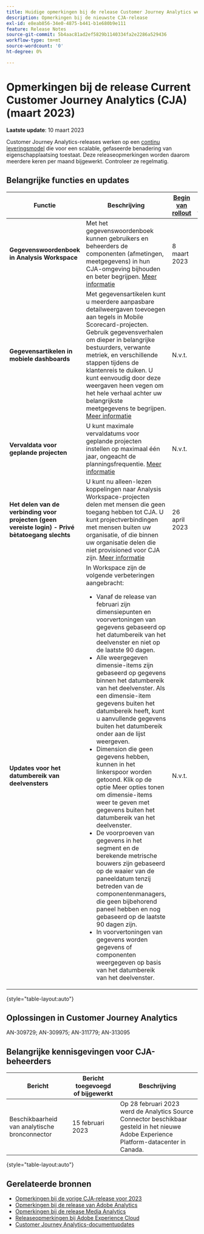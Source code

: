 ```yaml
---
title: Huidige opmerkingen bij de release Customer Journey Analytics weergeven
description: Opmerkingen bij de nieuwste CJA-release
exl-id: e8eab856-34e0-4875-b441-b1e680b9e111
feature: Release Notes
source-git-commit: 5b4aac81ad2ef5829b1140334fa2e2286a529436
workflow-type: tm+mt
source-wordcount: '0'
ht-degree: 0%

---
```


# Opmerkingen bij de release Current Customer Journey Analytics (CJA) (maart 2023)

**Laatste update**: 10 maart 2023

Customer Journey Analytics-releases werken op een [continu leveringsmodel](releases.md) die voor een scalable, gefaseerde benadering van eigenschapplaatsing toestaat. Deze releaseopmerkingen worden daarom meerdere keren per maand bijgewerkt. Controleer ze regelmatig.

## Belangrijke functies en updates

| Functie | Beschrijving | [Begin van rollout](/help/release-notes/releases.md) | [Algemene beschikbaarheid](/help/release-notes/releases.md) |
| ----------- | ---------- | ----- | --- |
| **Gegevenswoordenboek in Analysis Workspace** | Met het gegevenswoordenboek kunnen gebruikers en beheerders de componenten (afmetingen, meetgegevens) in hun CJA-omgeving bijhouden en beter begrijpen. [Meer informatie](/help/components/data-dictionary/data-dictionary-overview.md) | 8 maart 2023 | 29 maart 2023 |
| **Gegevensartikelen in mobiele dashboards** | Met gegevensartikelen kunt u meerdere aanpasbare detailweergaven toevoegen aan tegels in Mobile Scorecard-projecten. Gebruik gegevensverhalen om dieper in belangrijke bestuurders, verwante metriek, en verschillende stappen tijdens de klantenreis te duiken. U kunt eenvoudig door deze weergaven heen vegen om het hele verhaal achter uw belangrijkste meetgegevens te begrijpen. [Meer informatie](/help/mobile-app/create-scorecard.md#create-data-story) | N.v.t. | 8 maart 2023 |
| **Vervaldata voor geplande projecten** | U kunt maximale vervaldatums voor geplande projecten instellen op maximaal één jaar, ongeacht de planningsfrequentie. [Meer informatie](/help/analysis-workspace/curate-share/t-schedule-report.md) | N.v.t. | 8 maart 2023 |
| **Het delen van de verbinding voor projecten (geen vereiste login) - Privé bètatoegang slechts** | U kunt nu alleen-lezen koppelingen naar Analysis Workspace-projecten delen met mensen die geen toegang hebben tot CJA. U kunt projectverbindingen met mensen buiten uw organisatie, of die binnen uw organisatie delen die niet provisioned voor CJA zijn. [Meer informatie](/help/analysis-workspace/curate-share/share-projects.md) | 26 april 2023 | Juni 2023 |
| **Updates voor het datumbereik van deelvensters** | In Workspace zijn de volgende verbeteringen aangebracht:<ul><li>Vanaf de release van februari zijn dimensiepunten en voorvertoningen van gegevens gebaseerd op het datumbereik van het deelvenster en niet op de laatste 90 dagen. </li><li>Alle weergegeven dimensie-items zijn gebaseerd op gegevens binnen het datumbereik van het deelvenster. Als een dimensie-item gegevens buiten het datumbereik heeft, kunt u aanvullende gegevens buiten het datumbereik onder aan de lijst weergeven.</li><li>Dimension die geen gegevens hebben, kunnen in het linkerspoor worden getoond. Klik op de optie Meer opties tonen om dimensie-items weer te geven met gegevens buiten het datumbereik van het deelvenster.</li><li>De voorproeven van gegevens in het segment en de berekende metrische bouwers zijn gebaseerd op de waaier van de paneeldatum tenzij betreden van de componentenmanagers, die geen bijbehorend paneel hebben en nog gebaseerd op de laatste 90 dagen zijn.</li><li>In voorvertoningen van gegevens worden gegevens of componenten weergegeven op basis van het datumbereik van het deelvenster.</li></ul> | N.v.t. | 8 februari 2023 |

{style="table-layout:auto"}

## Oplossingen in Customer Journey Analytics

AN-309729; AN-309975; AN-311779; AN-313095

## Belangrijke kennisgevingen voor CJA-beheerders

| Bericht | Bericht toegevoegd of bijgewerkt | Beschrijving |
| --- | --- | --- |
| Beschikbaarheid van analytische bronconnector | 15 februari 2023 | Op 28 februari 2023 werd de Analytics Source Connector beschikbaar gesteld in het nieuwe Adobe Experience Platform-datacenter in Canada. |

{style="table-layout:auto"}

## Gerelateerde bronnen

* [Opmerkingen bij de vorige CJA-release voor 2023](/help/release-notes/2023.md)
* [Opmerkingen bij de release van Adobe Analytics](https://experienceleague.adobe.com/docs/analytics/release-notes/latest.html?lang=en)
* [Opmerkingen bij de release Media Analytics](https://experienceleague.adobe.com/docs/media-analytics/using/additional-resources/release-notes.html)
* [Releaseopmerkingen bij Adobe Experience Cloud](https://experienceleague.adobe.com/docs/release-notes/experience-cloud/current.html?lang=nl)
* [Customer Journey Analytics-documentupdates](/help/release-notes/doc-changes.md)
